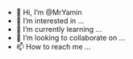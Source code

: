 - 👋 Hi, I’m @MrYamin
- 👀 I’m interested in ...
- 🌱 I’m currently learning ...
- 💞️ I’m looking to collaborate on ...
- 📫 How to reach me ...

<!---
MrYamin/MrYamin is a ✨ special ✨ repository because its `README.md` (this file) appears on your GitHub profile.
You can click the Preview link to take a look at your changes.
--->
